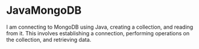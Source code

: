 # JavaMongoDB
I am connecting to MongoDB using Java, creating a collection, and reading from it. This involves establishing a connection, performing operations on the collection, and retrieving data.
